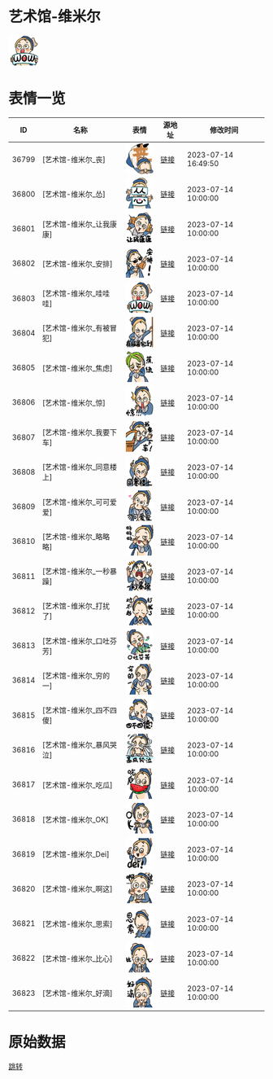 # 艺术馆-维米尔

<img src="./cover.png" height="60" alt="cover" />

# 表情一览

|ID|名称|表情|源地址|修改时间|
|----|----|----|----|----|
|36799|[艺术馆-维米尔_丧]|<img src="./pic/036799_%5B艺术馆-维米尔_丧%5D.png" height="60" alt="丧"/>|[链接](https://i0.hdslb.com/bfs/garb/fa60ab7b8fb6bac19199dfa2bedb1d73c7152123.png)|2023-07-14 16:49:50|
|36800|[艺术馆-维米尔_怂]|<img src="./pic/036800_%5B艺术馆-维米尔_怂%5D.png" height="60" alt="怂"/>|[链接](https://i0.hdslb.com/bfs/garb/da7e0a5000162cf17eb444140db759526a4fdd18.png)|2023-07-14 10:00:00|
|36801|[艺术馆-维米尔_让我康康]|<img src="./pic/036801_%5B艺术馆-维米尔_让我康康%5D.png" height="60" alt="让我康康"/>|[链接](https://i0.hdslb.com/bfs/garb/1e69215f3d17e1ad4e09d72b4e247b5964b17801.png)|2023-07-14 10:00:00|
|36802|[艺术馆-维米尔_安排]|<img src="./pic/036802_%5B艺术馆-维米尔_安排%5D.png" height="60" alt="安排"/>|[链接](https://i0.hdslb.com/bfs/garb/0d0ac7eebaa4d05bab12a80c3b9bb0cc84d20653.png)|2023-07-14 10:00:00|
|36803|[艺术馆-维米尔_哇哇哇]|<img src="./pic/036803_%5B艺术馆-维米尔_哇哇哇%5D.png" height="60" alt="哇哇哇"/>|[链接](https://i0.hdslb.com/bfs/garb/d10672e363e0570c4a2800817a6479e3f818d587.png)|2023-07-14 10:00:00|
|36804|[艺术馆-维米尔_有被冒犯]|<img src="./pic/036804_%5B艺术馆-维米尔_有被冒犯%5D.png" height="60" alt="有被冒犯"/>|[链接](https://i0.hdslb.com/bfs/garb/43e745565d32929d51a38ef19bbd059f5613cf34.png)|2023-07-14 10:00:00|
|36805|[艺术馆-维米尔_焦虑]|<img src="./pic/036805_%5B艺术馆-维米尔_焦虑%5D.png" height="60" alt="焦虑"/>|[链接](https://i0.hdslb.com/bfs/garb/ea1e224f3491eb737258adc737e95aebdfb76815.png)|2023-07-14 10:00:00|
|36806|[艺术馆-维米尔_惊]|<img src="./pic/036806_%5B艺术馆-维米尔_惊%5D.png" height="60" alt="惊"/>|[链接](https://i0.hdslb.com/bfs/garb/eba2b7a14bc8aceb9e3f7676ccbb288b12d40a37.png)|2023-07-14 10:00:00|
|36807|[艺术馆-维米尔_我要下车]|<img src="./pic/036807_%5B艺术馆-维米尔_我要下车%5D.png" height="60" alt="我要下车"/>|[链接](https://i0.hdslb.com/bfs/garb/a04300ffc14c62bdee81469fcbae2eaa59a0b534.png)|2023-07-14 10:00:00|
|36808|[艺术馆-维米尔_同意楼上]|<img src="./pic/036808_%5B艺术馆-维米尔_同意楼上%5D.png" height="60" alt="同意楼上"/>|[链接](https://i0.hdslb.com/bfs/garb/f642e256d507d489d7aef5fde7e7002caa9663b7.png)|2023-07-14 10:00:00|
|36809|[艺术馆-维米尔_可可爱爱]|<img src="./pic/036809_%5B艺术馆-维米尔_可可爱爱%5D.png" height="60" alt="可可爱爱"/>|[链接](https://i0.hdslb.com/bfs/garb/bb77b6d56d986b5bdd245e394a9895b7daa76796.png)|2023-07-14 10:00:00|
|36810|[艺术馆-维米尔_略略略]|<img src="./pic/036810_%5B艺术馆-维米尔_略略略%5D.png" height="60" alt="略略略"/>|[链接](https://i0.hdslb.com/bfs/garb/f3f5be0d961eea24c92f3e774f8444c908a97792.png)|2023-07-14 10:00:00|
|36811|[艺术馆-维米尔_一秒暴躁]|<img src="./pic/036811_%5B艺术馆-维米尔_一秒暴躁%5D.png" height="60" alt="一秒暴躁"/>|[链接](https://i0.hdslb.com/bfs/garb/03f37c9a6f090e007ab4ba3b8c1c4212ac27723b.png)|2023-07-14 10:00:00|
|36812|[艺术馆-维米尔_打扰了]|<img src="./pic/036812_%5B艺术馆-维米尔_打扰了%5D.png" height="60" alt="打扰了"/>|[链接](https://i0.hdslb.com/bfs/garb/06c74af1a038b6fffd66c5cf1035959b723eb4ff.png)|2023-07-14 10:00:00|
|36813|[艺术馆-维米尔_口吐芬芳]|<img src="./pic/036813_%5B艺术馆-维米尔_口吐芬芳%5D.png" height="60" alt="口吐芬芳"/>|[链接](https://i0.hdslb.com/bfs/garb/aa2b5738b15a4023b8c07c68964a4f5a0cef499a.png)|2023-07-14 10:00:00|
|36814|[艺术馆-维米尔_穷的一]|<img src="./pic/036814_%5B艺术馆-维米尔_穷的一%5D.png" height="60" alt="穷的一"/>|[链接](https://i0.hdslb.com/bfs/garb/14e21159b22f6f8deb6972c219b8ac3bfb8ed0a6.png)|2023-07-14 10:00:00|
|36815|[艺术馆-维米尔_四不四傻]|<img src="./pic/036815_%5B艺术馆-维米尔_四不四傻%5D.png" height="60" alt="四不四傻"/>|[链接](https://i0.hdslb.com/bfs/garb/1e6859c1d890777fbeb1570c322245aecdac9506.png)|2023-07-14 10:00:00|
|36816|[艺术馆-维米尔_暴风哭泣]|<img src="./pic/036816_%5B艺术馆-维米尔_暴风哭泣%5D.png" height="60" alt="暴风哭泣"/>|[链接](https://i0.hdslb.com/bfs/garb/1d677c2618f8a17ac68236ac6f517eb2631d6fa9.png)|2023-07-14 10:00:00|
|36817|[艺术馆-维米尔_吃瓜]|<img src="./pic/036817_%5B艺术馆-维米尔_吃瓜%5D.png" height="60" alt="吃瓜"/>|[链接](https://i0.hdslb.com/bfs/garb/51a5765f121dd737088c907eaabc08dcc18b47c5.png)|2023-07-14 10:00:00|
|36818|[艺术馆-维米尔_OK]|<img src="./pic/036818_%5B艺术馆-维米尔_OK%5D.png" height="60" alt="OK"/>|[链接](https://i0.hdslb.com/bfs/garb/8ae476b7262d33984cdb00c11a2d3731e478f25c.png)|2023-07-14 10:00:00|
|36819|[艺术馆-维米尔_Dei]|<img src="./pic/036819_%5B艺术馆-维米尔_Dei%5D.png" height="60" alt="Dei"/>|[链接](https://i0.hdslb.com/bfs/garb/a1a77f635a87b6619fb5b8ee7bac8245464bc31a.png)|2023-07-14 10:00:00|
|36820|[艺术馆-维米尔_啊这]|<img src="./pic/036820_%5B艺术馆-维米尔_啊这%5D.png" height="60" alt="啊这"/>|[链接](https://i0.hdslb.com/bfs/garb/a239ab413ae312d4f70e0e95bdcb1fab6140fe18.png)|2023-07-14 10:00:00|
|36821|[艺术馆-维米尔_思索]|<img src="./pic/036821_%5B艺术馆-维米尔_思索%5D.png" height="60" alt="思索"/>|[链接](https://i0.hdslb.com/bfs/garb/2ef081778781984ddad25b0c334b89974108e2cd.png)|2023-07-14 10:00:00|
|36822|[艺术馆-维米尔_比心]|<img src="./pic/036822_%5B艺术馆-维米尔_比心%5D.png" height="60" alt="比心"/>|[链接](https://i0.hdslb.com/bfs/garb/c512d2abbc9d39ebb6ec8405cab2233217568785.png)|2023-07-14 10:00:00|
|36823|[艺术馆-维米尔_好滴]|<img src="./pic/036823_%5B艺术馆-维米尔_好滴%5D.png" height="60" alt="好滴"/>|[链接](https://i0.hdslb.com/bfs/garb/86e629b240c2a6f80de8bdd0641da5b434d37eaa.png)|2023-07-14 10:00:00|

# 原始数据

[跳转](./raw.json)

